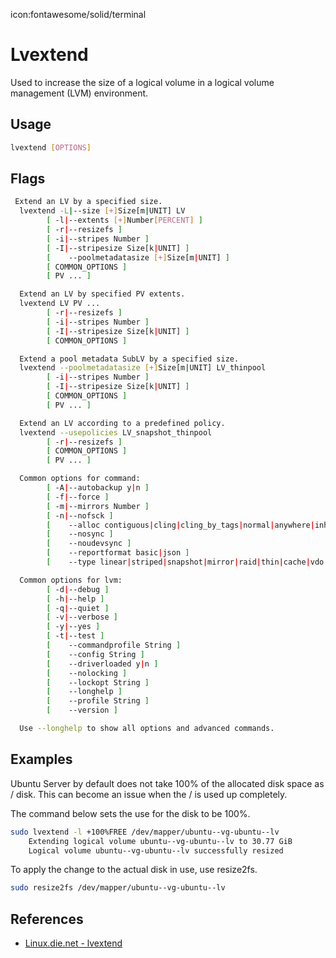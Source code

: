 icon:fontawesome/solid/terminal

# Lvextend

Used to increase the size of a logical volume in a logical volume management (LVM) environment.

## Usage

```bash
lvextend [OPTIONS]
```

## Flags

```bash
 Extend an LV by a specified size.
  lvextend -L|--size [+]Size[m|UNIT] LV
        [ -l|--extents [+]Number[PERCENT] ]
        [ -r|--resizefs ]
        [ -i|--stripes Number ]
        [ -I|--stripesize Size[k|UNIT] ]
        [    --poolmetadatasize [+]Size[m|UNIT] ]
        [ COMMON_OPTIONS ]
        [ PV ... ]

  Extend an LV by specified PV extents.
  lvextend LV PV ...
        [ -r|--resizefs ]
        [ -i|--stripes Number ]
        [ -I|--stripesize Size[k|UNIT] ]
        [ COMMON_OPTIONS ]

  Extend a pool metadata SubLV by a specified size.
  lvextend --poolmetadatasize [+]Size[m|UNIT] LV_thinpool
        [ -i|--stripes Number ]
        [ -I|--stripesize Size[k|UNIT] ]
        [ COMMON_OPTIONS ]
        [ PV ... ]

  Extend an LV according to a predefined policy.
  lvextend --usepolicies LV_snapshot_thinpool
        [ -r|--resizefs ]
        [ COMMON_OPTIONS ]
        [ PV ... ]

  Common options for command:
        [ -A|--autobackup y|n ]
        [ -f|--force ]
        [ -m|--mirrors Number ]
        [ -n|--nofsck ]
        [    --alloc contiguous|cling|cling_by_tags|normal|anywhere|inherit ]
        [    --nosync ]
        [    --noudevsync ]
        [    --reportformat basic|json ]
        [    --type linear|striped|snapshot|mirror|raid|thin|cache|vdo|thin-pool|cache-pool|vdo-pool ]

  Common options for lvm:
        [ -d|--debug ]
        [ -h|--help ]
        [ -q|--quiet ]
        [ -v|--verbose ]
        [ -y|--yes ]
        [ -t|--test ]
        [    --commandprofile String ]
        [    --config String ]
        [    --driverloaded y|n ]
        [    --nolocking ]
        [    --lockopt String ]
        [    --longhelp ]
        [    --profile String ]
        [    --version ]

  Use --longhelp to show all options and advanced commands.
```

## Examples

Ubuntu Server by default does not take 100% of the allocated disk space as / disk. This can become an issue when the / is used up completely.

The command below sets the use for the disk to be 100%.

```bash
sudo lvextend -l +100%FREE /dev/mapper/ubuntu--vg-ubuntu--lv
    Extending logical volume ubuntu--vg-ubuntu--lv to 30.77 GiB
    Logical volume ubuntu--vg-ubuntu--lv successfully resized
```

To apply the change to the actual disk in use, use resize2fs.

```bash
sudo resize2fs /dev/mapper/ubuntu--vg-ubuntu--lv
```

## References

- [Linux.die.net - lvextend](https://linux.die.net/man/8/lvextend)
